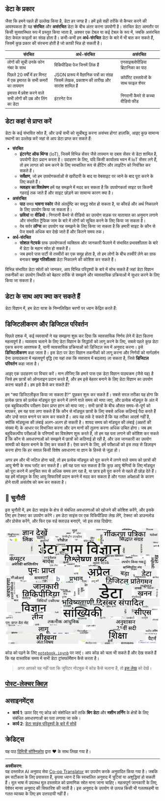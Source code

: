 <!--
CO_OP_TRANSLATOR_METADATA:
{
  "original_hash": "a76ab694b1534fa57981311975660bfe",
  "translation_date": "2025-09-06T12:10:04+00:00",
  "source_file": "1-Introduction/01-defining-data-science/README.md",
  "language_code": "hi"
}
-->
## डेटा के प्रकार

जैसा कि हमने पहले ही उल्लेख किया है, डेटा हर जगह है। हमें इसे सही तरीके से कैप्चर करने की आवश्यकता है! यह **संरचित** और **असंरचित** डेटा के बीच अंतर करना उपयोगी है। संरचित डेटा आमतौर पर किसी सुव्यवस्थित रूप में प्रस्तुत किया जाता है, अक्सर एक टेबल या कई टेबल के रूप में, जबकि असंरचित डेटा केवल फाइलों का संग्रह होता है। कभी-कभी हम **अर्ध-संरचित** डेटा के बारे में भी बात कर सकते हैं, जिसमें कुछ प्रकार की संरचना होती है जो काफी भिन्न हो सकती है।

| संरचित                                                                     | अर्ध-संरचित                                                                                  | असंरचित                              |
| -------------------------------------------------------------------------- | -------------------------------------------------------------------------------------------- | ------------------------------------ |
| लोगों की सूची उनके फोन नंबर के साथ                                         | विकिपीडिया पेज जिनमें लिंक हैं                                                                | एनसाइक्लोपीडिया ब्रिटानिका का पाठ  |
| पिछले 20 वर्षों में हर मिनट में एक इमारत के सभी कमरों का तापमान             | JSON प्रारूप में वैज्ञानिक पत्रों का संग्रह जिसमें लेखक, प्रकाशन की तारीख और सारांश शामिल हैं | कॉर्पोरेट दस्तावेजों के साथ फाइल शेयर |
| इमारत में प्रवेश करने वाले सभी लोगों की उम्र और लिंग का डेटा               | इंटरनेट पेज                                                                                  | निगरानी कैमरे से कच्चा वीडियो फीड  |

## डेटा कहां से प्राप्त करें

डेटा के कई संभावित स्रोत हैं, और उन्हें सभी को सूचीबद्ध करना असंभव होगा! हालांकि, आइए कुछ सामान्य स्थानों का उल्लेख करें जहां से आप डेटा प्राप्त कर सकते हैं:

* **संरचित**
  - **इंटरनेट ऑफ थिंग्स** (IoT), जिसमें विभिन्न सेंसर जैसे तापमान या दबाव सेंसर से डेटा शामिल है, उपयोगी डेटा प्रदान करता है। उदाहरण के लिए, यदि किसी कार्यालय भवन में IoT सेंसर लगे हैं, तो हम लागत को कम करने के लिए स्वचालित रूप से हीटिंग और लाइटिंग को नियंत्रित कर सकते हैं।
  - **सर्वेक्षण**, जो हम उपयोगकर्ताओं से खरीदारी के बाद या वेबसाइट पर जाने के बाद पूरा करने के लिए कहते हैं।
  - **व्यवहार का विश्लेषण** हमें यह समझने में मदद कर सकता है कि उपयोगकर्ता साइट पर कितनी गहराई तक जाते हैं और साइट छोड़ने का सामान्य कारण क्या है।
* **असंरचित**
  - **पाठ** समग्र **भावना स्कोर** जैसे अंतर्दृष्टि का समृद्ध स्रोत हो सकता है, या कीवर्ड और अर्थ निकालने के लिए उपयोग किया जा सकता है।
  - **छवियां** या **वीडियो**। निगरानी कैमरे से वीडियो का उपयोग सड़क पर यातायात का अनुमान लगाने और संभावित ट्रैफिक जाम के बारे में लोगों को सूचित करने के लिए किया जा सकता है।
  - वेब सर्वर **लॉग्स** का उपयोग यह समझने के लिए किया जा सकता है कि हमारी साइट के कौन से पेज सबसे अधिक बार देखे जाते हैं और कितने समय तक।
* **अर्ध-संरचित**
  - **सोशल नेटवर्क** ग्राफ उपयोगकर्ता व्यक्तित्व और जानकारी फैलाने में संभावित प्रभावशीलता के बारे में डेटा के महान स्रोत हो सकते हैं।
  - जब हमारे पास पार्टी से तस्वीरों का एक समूह होता है, तो हम लोगों के बीच तस्वीरें लेने का ग्राफ बनाकर **समूह गतिशीलता** डेटा निकालने की कोशिश कर सकते हैं।

विभिन्न संभावित डेटा स्रोतों को जानकर, आप विभिन्न परिदृश्यों के बारे में सोच सकते हैं जहां डेटा विज्ञान तकनीकों का उपयोग स्थिति को बेहतर तरीके से समझने और व्यावसायिक प्रक्रियाओं में सुधार करने के लिए किया जा सकता है।

## डेटा के साथ आप क्या कर सकते हैं

डेटा विज्ञान में, हम डेटा यात्रा के निम्नलिखित चरणों पर ध्यान केंद्रित करते हैं:

## डिजिटलीकरण और डिजिटल परिवर्तन

पिछले दशक में, कई व्यवसायों ने यह समझना शुरू कर दिया कि व्यावसायिक निर्णय लेने में डेटा कितना महत्वपूर्ण है। व्यवसाय चलाने के लिए डेटा विज्ञान के सिद्धांतों को लागू करने के लिए, सबसे पहले कुछ डेटा एकत्र करना आवश्यक है, यानी व्यावसायिक प्रक्रियाओं को डिजिटल रूप में अनुवाद करना। इसे **डिजिटलीकरण** कहा जाता है। इस डेटा पर डेटा विज्ञान तकनीकों को लागू करना और निर्णयों को मार्गदर्शन देना उत्पादकता में महत्वपूर्ण वृद्धि (या यहां तक कि व्यवसाय में बदलाव) ला सकता है, जिसे **डिजिटल परिवर्तन** कहा जाता है।

आइए एक उदाहरण पर विचार करें। मान लीजिए कि हमारे पास एक डेटा विज्ञान पाठ्यक्रम (जैसे यह) है जिसे हम छात्रों को ऑनलाइन प्रदान करते हैं, और हम इसे बेहतर बनाने के लिए डेटा विज्ञान का उपयोग करना चाहते हैं। हम इसे कैसे कर सकते हैं?

हम "क्या डिजिटलीकृत किया जा सकता है?" पूछकर शुरू कर सकते हैं। सबसे सरल तरीका यह होगा कि प्रत्येक छात्र को प्रत्येक मॉड्यूल पूरा करने में लगने वाले समय को मापा जाए, और प्रत्येक मॉड्यूल के अंत में एक बहुविकल्पीय परीक्षण देकर प्राप्त ज्ञान को मापा जाए। सभी छात्रों के बीच औसत समय-से-पूर्ण को मापकर, हम यह पता लगा सकते हैं कि कौन से मॉड्यूल छात्रों के लिए सबसे अधिक कठिनाई पैदा करते हैं और उन्हें सरल बनाने पर काम कर सकते हैं।
आप यह तर्क दे सकते हैं कि यह तरीका आदर्श नहीं है, क्योंकि मॉड्यूल्स की लंबाई अलग-अलग हो सकती है। शायद समय को मॉड्यूल की लंबाई (अक्षरों की संख्या में) के आधार पर विभाजित करना और उन मानों की तुलना करना अधिक उचित होगा।
जब हम बहुविकल्पीय परीक्षाओं के परिणामों का विश्लेषण शुरू करते हैं, तो हम यह पता लगाने की कोशिश कर सकते हैं कि कौन से अवधारणाओं को समझने में छात्रों को कठिनाई हो रही है, और उस जानकारी का उपयोग सामग्री को बेहतर बनाने के लिए कर सकते हैं। ऐसा करने के लिए, हमें परीक्षाओं को इस तरह से डिज़ाइन करना होगा कि हर सवाल किसी विशेष अवधारणा या ज्ञान के हिस्से से जुड़ा हो।

अगर हम और भी जटिल होना चाहें, तो हम प्रत्येक मॉड्यूल को पूरा करने में लगने वाले समय को छात्रों की आयु श्रेणी के साथ प्लॉट कर सकते हैं। हमें यह पता चल सकता है कि कुछ आयु श्रेणियों के लिए मॉड्यूल को पूरा करने में अनुचित रूप से अधिक समय लग रहा है, या छात्र इसे पूरा करने से पहले ही छोड़ देते हैं। यह हमें मॉड्यूल के लिए आयु सिफारिशें प्रदान करने में मदद कर सकता है और गलत अपेक्षाओं के कारण होने वाली असंतोष को कम कर सकता है।

## 🚀 चुनौती

इस चुनौती में, हम डेटा साइंस के क्षेत्र से संबंधित अवधारणाओं को खोजने की कोशिश करेंगे, और इसके लिए हम टेक्स्ट का उपयोग करेंगे। हम डेटा साइंस पर एक विकिपीडिया लेख लेंगे, टेक्स्ट को डाउनलोड और प्रोसेस करेंगे, और फिर एक वर्ड क्लाउड बनाएंगे, जो इस तरह दिखेगा:

![डेटा साइंस के लिए वर्ड क्लाउड](../../../../translated_images/ds_wordcloud.664a7c07dca57de017c22bf0498cb40f898d48aa85b3c36a80620fea12fadd42.hi.png)

कोड को पढ़ने के लिए [`notebook.ipynb`](../../../../1-Introduction/01-defining-data-science/notebook.ipynb ':ignore') पर जाएं। आप कोड को चला भी सकते हैं और देख सकते हैं कि यह वास्तविक समय में सभी डेटा ट्रांसफॉर्मेशन कैसे करता है।

> अगर आपको यह नहीं पता कि जुपिटर नोटबुक में कोड कैसे चलाना है, तो [इस लेख](https://soshnikov.com/education/how-to-execute-notebooks-from-github/) को देखें।

## [पोस्ट-लेक्चर क्विज़](https://ff-quizzes.netlify.app/en/ds/quiz/1)

## असाइनमेंट्स

* **कार्य 1**: ऊपर दिए गए कोड को संशोधित करें ताकि **बिग डेटा** और **मशीन लर्निंग** के क्षेत्रों के लिए संबंधित अवधारणाओं का पता लगाया जा सके।
* **कार्य 2**: [डेटा साइंस परिदृश्यों के बारे में सोचें](assignment.md)

## क्रेडिट्स

यह पाठ [दिमित्री सोश्निकोव](http://soshnikov.com) द्वारा ♥️ के साथ लिखा गया है।

---

**अस्वीकरण**:  
यह दस्तावेज़ AI अनुवाद सेवा [Co-op Translator](https://github.com/Azure/co-op-translator) का उपयोग करके अनुवादित किया गया है। जबकि हम सटीकता के लिए प्रयासरत हैं, कृपया ध्यान दें कि स्वचालित अनुवाद में त्रुटियां या अशुद्धियां हो सकती हैं। मूल भाषा में उपलब्ध मूल दस्तावेज़ को प्रामाणिक स्रोत माना जाना चाहिए। महत्वपूर्ण जानकारी के लिए, पेशेवर मानव अनुवाद की सिफारिश की जाती है। इस अनुवाद के उपयोग से उत्पन्न किसी भी गलतफहमी या गलत व्याख्या के लिए हम उत्तरदायी नहीं हैं।